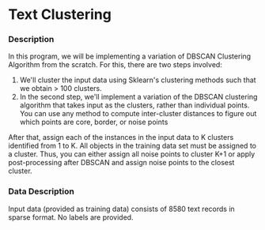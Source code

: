 # Text Clustering
### Description
In this program, we will be implementing a variation of DBSCAN Clustering Algorithm from the scratch. For this, there are two steps involved:
1. We'll cluster the input data using Sklearn's clustering methods such that we obtain > 100 clusters.
2. In the second step, we'll implement a variation of the DBSCAN clustering algorithm that takes input as the clusters,
rather than individual points. You can use any method to compute inter-cluster distances to figure out which points are core, border, or noise points

After that, assign each of the instances in the input data to K clusters identified from 1 to K. All objects in the training data set must be assigned to a cluster. Thus, you can either assign all noise points to cluster K+1 or apply post-processing
after DBSCAN and assign noise points to the closest cluster.

### Data Description
Input data (provided as training data) consists of 8580 text records in sparse format. No labels are provided.
